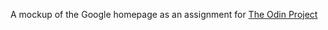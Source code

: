 A mockup of the Google homepage as an assignment for [The Odin Project](https://www.theodinproject.com/courses/web-development-101/lessons/rock-paper-scissors)
